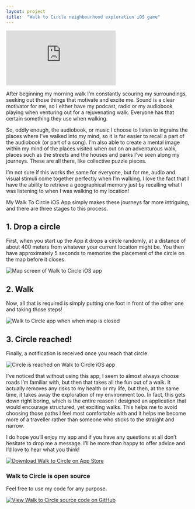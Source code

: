 ```yaml
---
layout: project
title:  "Walk to Circle neighbourhood exploration iOS game"
---
```


<div class='embed-container'><iframe src='http://www.youtube.com/embed/rKACkn3s2uA?rel=0' frameborder='0' allowfullscreen></iframe></div>

After beginning my morning walk I’m constantly scouring my surroundings, seeking out those things that motivate and excite me. Sound is a clear motivator for me, so I either have my podcast, radio or my audiobook playing when venturing out for a rejuvenating walk.  Everyone has that certain something they use when walking.

So, oddly enough, the audiobook, or music I choose to listen to ingrains the places where I’ve walked into my mind, so it is far easier to recall a part of the audiobook (or part of a song).  I’m also able to create a mental image within my mind of the places visited when out on an adventurous walk, places such as the streets and the houses and parks I’ve seen along my journeys.  These are all there, like collective puzzle pieces.

I’m not sure if this works the same for everyone, but for me, audio and visual stimuli come together perfectly when I’m walking.  I love the fact that I have the ability to retrieve a geographical memory just by recalling what I was listening to when I was walking to my location!

My Walk To Circle iOS App simply makes these journeys far more intriguing, and there are three stages to this process.

## 1. Drop a circle

First, when you start up the App it drops a circle randomly, at a distance of about 400 meters from whatever your current location might be. You then have approximately 5 seconds to memorize the placement of the circle on the map before it closes.

<img src='/image/projects/2015_15_walk_to_circle_for_ios/1_drop_circle_on_map.png' class='Screenshot--IphonePortrait2x' title='Map screen of Walk to Circle iOS app '>

## 2. Walk

Now, all that is required is simply putting one foot in front of the other one and taking those steps!

<img src='/image/projects/2015_15_walk_to_circle_for_ios/2_map_is_closed.png' class='Screenshot--IphonePortrait2x' title='Walk to Circle app when when map is closed'>

## 3. Circle reached!

Finally, a notification is received once you reach that circle.

<img src='/image/projects/2015_15_walk_to_circle_for_ios/3_circle_is_reached.png' class='Screenshot--IphonePortrait2x' title='Circle is reached on Walk to Circle iOS app'>

I’ve noticed that without using this app, I seem to almost always choose roads I’m familiar with, but then that takes all the fun out of a walk.  It actually removes any risks to my health or my life, but then, at the same time, it takes away the exploration of my environment too.  In fact, this gets down right boring, which is the entire reason I designed an application that would encourage structured, yet exciting walks.  This helps me to avoid choosing those paths I feel most comfortable with and it helps me become more of a traveller rather than someone who sticks to the straight and narrow.

I do hope you’ll enjoy my app and if you have any questions at all don’t hesitate to drop me a message.  I’ll be more than happy to offer advice and I’d love to hear what you think!

<a href='https://itunes.apple.com/us/app/walk-to-circle/id955310614' title='Download Walk to Circle on App Store'><img src='/image/logos/appstore_badge.png' alt='Download Walk to Circle on App Store' class='AppStoreBadge'></a>

### Walk to Circle is open source

Feel free to use my code for any purpose.

<a href='https://github.com/evgenyneu/walk-to-circle-ios' title='View source on GitHub'><img src='/image/logos/octocat.jpg' alt='View Walk to Circle source code on GitHub' class='GitHubOctocatLogo'></a>

